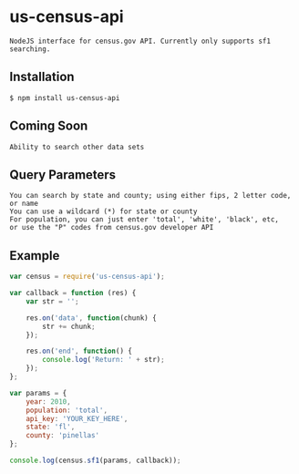 # us-census-api

    NodeJS interface for census.gov API. Currently only supports sf1 searching.

## Installation

    $ npm install us-census-api

## Coming Soon

    Ability to search other data sets    

## Query Parameters
    
    You can search by state and county; using either fips, 2 letter code, or name
    You can use a wildcard (*) for state or county
    For population, you can just enter 'total', 'white', 'black', etc, 
    or use the "P" codes from census.gov developer API

## Example
```js
var census = require('us-census-api');

var callback = function (res) {
    var str = '';

    res.on('data', function(chunk) {
        str += chunk;
    });

    res.on('end', function() {
        console.log('Return: ' + str);
    });
};

var params = {
    year: 2010,
    population: 'total',
    api_key: 'YOUR_KEY_HERE',
    state: 'fl',
    county: 'pinellas'
};

console.log(census.sf1(params, callback));
```